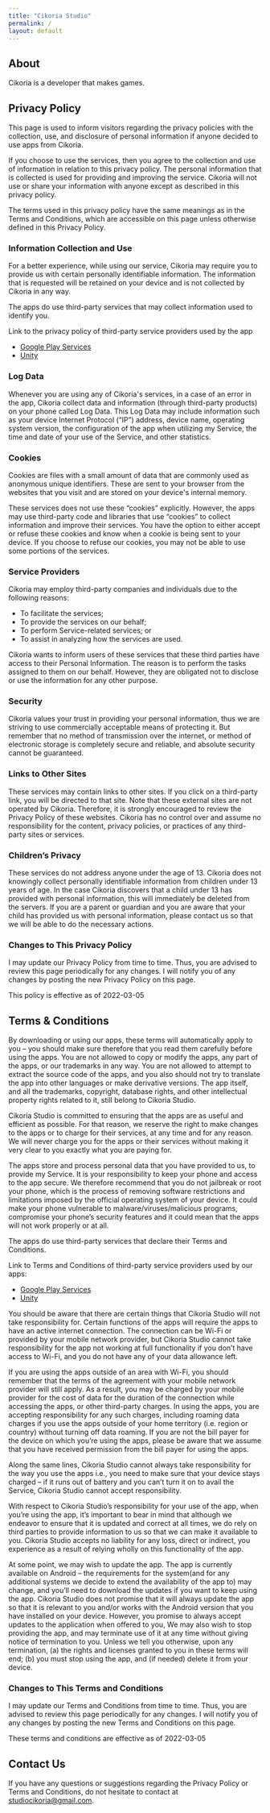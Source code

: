 ```yaml
---
title: "Cikoria Studio"
permalink: /
layout: default
---
```


## About

Cikoria is a developer that makes games.

## Privacy Policy

This page is used to inform visitors regarding the privacy policies with the collection, use, and disclosure of personal information if anyone decided to use apps from Cikoria.

If you choose to use the services, then you agree to the collection and use of information in relation to this privacy policy. The personal information that is collected is used for providing and improving the service. Cikoria will not use or share your information with anyone except as described in this privacy policy.

The terms used in this privacy policy have the same meanings as in the Terms and Conditions, which are accessible on this page unless otherwise defined in this Privacy Policy.

### Information Collection and Use

For a better experience, while using our service, Cikoria may require you to provide us with certain personally identifiable information. The information that is requested will be retained on your device and is not collected by Cikoria in any way.

The apps do use third-party services that may collect information used to identify you.

Link to the privacy policy of third-party service providers used by the app

*   [Google Play Services](https://www.google.com/policies/privacy/)
*   [Unity](https://unity3d.com/legal/privacy-policy)

### Log Data

Whenever you are using any of Cikoria's services, in a case of an error in the app, Cikoria collect data and information (through third-party products) on your phone called Log Data. This Log Data may include information such as your device Internet Protocol (“IP”) address, device name, operating system version, the configuration of the app when utilizing my Service, the time and date of your use of the Service, and other statistics.

### Cookies

Cookies are files with a small amount of data that are commonly used as anonymous unique identifiers. These are sent to your browser from the websites that you visit and are stored on your device's internal memory.

These services does not use these “cookies” explicitly. However, the apps may use third-party code and libraries that use “cookies” to collect information and improve their services. You have the option to either accept or refuse these cookies and know when a cookie is being sent to your device. If you choose to refuse our cookies, you may not be able to use some portions of the services.

### Service Providers

Cikoria may employ third-party companies and individuals due to the following reasons:

*   To facilitate the services;
*   To provide the services on our behalf;
*   To perform Service-related services; or
*   To assist in analyzing how the services are used.

Cikoria wants to inform users of these services that these third parties have access to their Personal Information. The reason is to perform the tasks assigned to them on our behalf. However, they are obligated not to disclose or use the information for any other purpose.

### Security

Cikoria values your trust in providing your personal information, thus we are striving to use commercially acceptable means of protecting it. But remember that no method of transmission over the internet, or method of electronic storage is completely secure and reliable, and absolute security cannot be guaranteed.

### Links to Other Sites

These services may contain links to other sites. If you click on a third-party link, you will be directed to that site. Note that these external sites are not operated by Cikoria. Therefore, it is strongly encouraged to review the Privacy Policy of these websites. Cikoria has no control over and assume no responsibility for the content, privacy policies, or practices of any third-party sites or services.

### Children’s Privacy

These services do not address anyone under the age of 13. Cikoria does not knowingly collect personally identifiable information from children under 13 years of age. In the case Cikoria discovers that a child under 13 has provided with personal information, this will immediately be deleted from the servers. If you are a parent or guardian and you are aware that your child has provided us with personal information, please contact us so that we will be able to do the necessary actions.

### Changes to This Privacy Policy

I may update our Privacy Policy from time to time. Thus, you are advised to review this page periodically for any changes. I will notify you of any changes by posting the new Privacy Policy on this page.

This policy is effective as of 2022-03-05

## Terms & Conditions

By downloading or using our apps, these terms will automatically apply to you – you should make sure therefore that you read them carefully before using the apps. You are not allowed to copy or modify the apps, any part of the apps, or our trademarks in any way. You are not allowed to attempt to extract the source code of the apps, and you also should not try to translate the app into other languages or make derivative versions. The app itself, and all the trademarks, copyright, database rights, and other intellectual property rights related to it, still belong to Cikoria Studio.

Cikoria Studio is committed to ensuring that the apps are as useful and efficient as possible. For that reason, we reserve the right to make changes to the apps or to charge for their services, at any time and for any reason. We will never charge you for the apps or their services without making it very clear to you exactly what you are paying for.

The apps store and process personal data that you have provided to us, to provide my Service. It is your responsibility to keep your phone and access to the app secure. We therefore recommend that you do not jailbreak or root your phone, which is the process of removing software restrictions and limitations imposed by the official operating system of your device. It could make your phone vulnerable to malware/viruses/malicious programs, compromise your phone’s security features and it could mean that the apps will not work properly or at all.

The apps do use third-party services that declare their Terms and Conditions.

Link to Terms and Conditions of third-party service providers used by our apps:

*   [Google Play Services](https://policies.google.com/terms)
*   [Unity](https://unity3d.com/legal/terms-of-service)

You should be aware that there are certain things that Cikoria Studio will not take responsibility for. Certain functions of the apps will require the apps to have an active internet connection. The connection can be Wi-Fi or provided by your mobile network provider, but Cikoria Studio cannot take responsibility for the app not working at full functionality if you don’t have access to Wi-Fi, and you do not have any of your data allowance left.

If you are using the apps outside of an area with Wi-Fi, you should remember that the terms of the agreement with your mobile network provider will still apply. As a result, you may be charged by your mobile provider for the cost of data for the duration of the connection while accessing the apps, or other third-party charges. In using the apps, you are accepting responsibility for any such charges, including roaming data charges if you use the apps outside of your home territory (i.e. region or country) without turning off data roaming. If you are not the bill payer for the device on which you’re using the apps, please be aware that we assume that you have received permission from the bill payer for using the apps.

Along the same lines, Cikoria Studio cannot always take responsibility for the way you use the apps i.e., you need to make sure that your device stays charged – if it runs out of battery and you can’t turn it on to avail the Service, Cikoria Studio cannot accept responsibility.

With respect to Cikoria Studio’s responsibility for your use of the app, when you’re using the app, it’s important to bear in mind that although we endeavor to ensure that it is updated and correct at all times, we do rely on third parties to provide information to us so that we can make it available to you. Cikoria Studio accepts no liability for any loss, direct or indirect, you experience as a result of relying wholly on this functionality of the app.

At some point, we may wish to update the app. The app is currently available on Android – the requirements for the system(and for any additional systems we decide to extend the availability of the app to) may change, and you’ll need to download the updates if you want to keep using the app. Cikoria Studio does not promise that it will always update the app so that it is relevant to you and/or works with the Android version that you have installed on your device. However, you promise to always accept updates to the application when offered to you, We may also wish to stop providing the app, and may terminate use of it at any time without giving notice of termination to you. Unless we tell you otherwise, upon any termination, (a) the rights and licenses granted to you in these terms will end; (b) you must stop using the app, and (if needed) delete it from your device.

### Changes to This Terms and Conditions

I may update our Terms and Conditions from time to time. Thus, you are advised to review this page periodically for any changes. I will notify you of any changes by posting the new Terms and Conditions on this page.

These terms and conditions are effective as of 2022-03-05

## Contact Us

If you have any questions or suggestions regarding the Privacy Policy or Terms and Conditions, do not hesitate to contact at studiocikoria@gmail.com.
